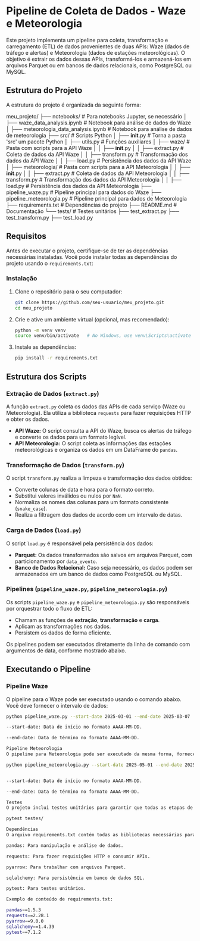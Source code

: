 # Pipeline de Coleta de Dados - Waze e Meteorologia

Este projeto implementa um pipeline para coleta, transformação e carregamento (ETL) de dados provenientes de duas APIs: Waze (dados de tráfego e alertas) e Meteorologia (dados de estações meteorológicas). O objetivo é extrair os dados dessas APIs, transformá-los e armazená-los em arquivos Parquet ou em bancos de dados relacionais, como PostgreSQL ou MySQL.

## Estrutura do Projeto

A estrutura do projeto é organizada da seguinte forma:


meu_projeto/
├── notebooks/                      # Para notebooks Jupyter, se necessário
│   ├── waze_data_analysis.ipynb    # Notebook para análise de dados do Waze
│   ├── meteorologia_data_analysis.ipynb # Notebook para análise de dados de meteorologia
├── src/                            # Scripts Python
│   ├── __init__.py                 # Torna a pasta 'src' um pacote Python
│   ├── utils.py                    # Funções auxiliares
│   ├── waze/                       # Pasta com scripts para a API Waze
│   │   ├── __init__.py
│   │   ├── extract.py              # Coleta de dados da API Waze
│   │   ├── transform.py            # Transformação dos dados da API Waze
│   │   ├── load.py                 # Persistência dos dados da API Waze
│   ├── meteorologia/               # Pasta com scripts para a API Meteorologia
│   │   ├── __init__.py
│   │   ├── extract.py              # Coleta de dados da API Meteorologia
│   │   ├── transform.py            # Transformação dos dados da API Meteorologia
│   │   ├── load.py                 # Persistência dos dados da API Meteorologia
├── pipeline_waze.py                # Pipeline principal para dados do Waze
├── pipeline_meteorologia.py        # Pipeline principal para dados de Meteorologia
├── requirements.txt                # Dependências do projeto
├── README.md                       # Documentação
└── tests/                          # Testes unitários
    ├── test_extract.py
    ├── test_transform.py
    ├── test_load.py


## Requisitos

Antes de executar o projeto, certifique-se de ter as dependências necessárias instaladas. Você pode instalar todas as dependências do projeto usando o `requirements.txt`:

### Instalação

1. Clone o repositório para o seu computador:

    ```bash
    git clone https://github.com/seu-usuario/meu_projeto.git
    cd meu_projeto
    ```

2. Crie e ative um ambiente virtual (opcional, mas recomendado):

    ```bash
    python -m venv venv
    source venv/bin/activate   # No Windows, use venv\Scripts\activate
    ```

3. Instale as dependências:

    ```bash
    pip install -r requirements.txt
    ```

## Estrutura dos Scripts

### Extração de Dados (`extract.py`)

A função `extract.py` coleta os dados das APIs de cada serviço (Waze ou Meteorologia). Ela utiliza a biblioteca `requests` para fazer requisições HTTP e obter os dados.

- **API Waze:** O script consulta a API do Waze, busca os alertas de tráfego e converte os dados para um formato legível.
- **API Meteorologia:** O script coleta as informações das estações meteorológicas e organiza os dados em um DataFrame do `pandas`.

### Transformação de Dados (`transform.py`)

O script `transform.py` realiza a limpeza e transformação dos dados obtidos:

- Converte colunas de data e hora para o formato correto.
- Substitui valores inválidos ou nulos por `NaN`.
- Normaliza os nomes das colunas para um formato consistente (`snake_case`).
- Realiza a filtragem dos dados de acordo com um intervalo de datas.

### Carga de Dados (`load.py`)

O script `load.py` é responsável pela persistência dos dados:

- **Parquet:** Os dados transformados são salvos em arquivos Parquet, com particionamento por `data_evento`.
- **Banco de Dados Relacional:** Caso seja necessário, os dados podem ser armazenados em um banco de dados como PostgreSQL ou MySQL.

### Pipelines (`pipeline_waze.py`, `pipeline_meteorologia.py`)

Os scripts `pipeline_waze.py` e `pipeline_meteorologia.py` são responsáveis por orquestrar todo o fluxo de ETL:

- Chamam as funções de **extração**, **transformação** e **carga**.
- Aplicam as transformações nos dados.
- Persistem os dados de forma eficiente.

Os pipelines podem ser executados diretamente da linha de comando com argumentos de data, conforme mostrado abaixo.

## Executando o Pipeline

### Pipeline Waze

O pipeline para o Waze pode ser executado usando o comando abaixo. Você deve fornecer o intervalo de dados:

```bash
python pipeline_waze.py --start-date 2025-03-01 --end-date 2025-03-07

--start-date: Data de início no formato AAAA-MM-DD.

--end-date: Data de término no formato AAAA-MM-DD.

Pipeline Meteorologia
O pipeline para Meteorologia pode ser executado da mesma forma, fornecendo um intervalo de dados:

python pipeline_meteorologia.py --start-date 2025-05-01 --end-date 2025-05-07


--start-date: Data de início no formato AAAA-MM-DD.

--end-date: Data de término no formato AAAA-MM-DD.

Testes
O projeto inclui testes unitários para garantir que todas as etapas de extração, transformação e carga funcionem corretamente. Os testes estão localizados na pasta testes/, e você pode executá-los usando o pytest:

pytest testes/

Dependências
O arquivo requirements.txt contém todas as bibliotecas necessárias para o projeto. As principais dependências incluem:

pandas: Para manipulação e análise de dados.

requests: Para fazer requisições HTTP e consumir APIs.

pyarrow: Para trabalhar com arquivos Parquet.

sqlalchemy: Para persistência em banco de dados SQL.

pytest: Para testes unitários.

Exemplo de conteúdo de requirements.txt:

pandas==1.5.3
requests==2.28.1
pyarrow==9.0.0
sqlalchemy==1.4.39
pytest==7.1.2